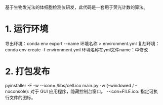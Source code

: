 基于生物发光法的体细胞检测仪研发，此代码是一套用于荧光计数的算法。


# 1. 运行环境

导出环境：conda env export --name 环境名称 > environment.yml
复刻环境：conda env create -f environment.yml
环境名称在yml文件name：中修改

# 2. 打包发布

pyinstaller -F -w --icon=./libs/cell.ico main.py
-w (–windowed / –noconsole): 对于 GUI 应用程序，隐藏控制台窗口。
--icon=FILE.ico: 指定可执行文件的图标。